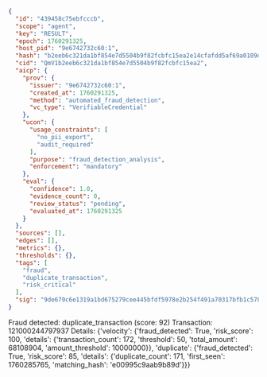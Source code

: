 ```json
{
  "id": "439458c75ebfcccb",
  "scope": "agent",
  "key": "RESULT",
  "epoch": 1760291325,
  "host_pid": "9e6742732c60:1",
  "hash": "b2eeb6c321da1bf854e7d5504b9f82fcbfc15ea2e14cfafdd5af69a0109d56fa",
  "cid": "QmV1b2eeb6c321da1bf854e7d5504b9f82fcbfc15ea2",
  "aicp": {
    "prov": {
      "issuer": "9e6742732c60:1",
      "created_at": 1760291325,
      "method": "automated_fraud_detection",
      "vc_type": "VerifiableCredential"
    },
    "ucon": {
      "usage_constraints": [
        "no_pii_export",
        "audit_required"
      ],
      "purpose": "fraud_detection_analysis",
      "enforcement": "mandatory"
    },
    "eval": {
      "confidence": 1.0,
      "evidence_count": 0,
      "review_status": "pending",
      "evaluated_at": 1760291325
    }
  },
  "sources": [],
  "edges": [],
  "metrics": {},
  "thresholds": {},
  "tags": [
    "fraud",
    "duplicate_transaction",
    "risk_critical"
  ],
  "sig": "9de679c6e1319a1bd675279cee445bfdf5978e2b254f491a70317bfb1c578969"
}
```

Fraud detected: duplicate_transaction (score: 92)
Transaction: 121000244797937
Details: {'velocity': {'fraud_detected': True, 'risk_score': 100, 'details': {'transaction_count': 172, 'threshold': 50, 'total_amount': 68108904, 'amount_threshold': 10000000}}, 'duplicate': {'fraud_detected': True, 'risk_score': 85, 'details': {'duplicate_count': 171, 'first_seen': 1760285765, 'matching_hash': 'e00995c9aab9b89d'}}}